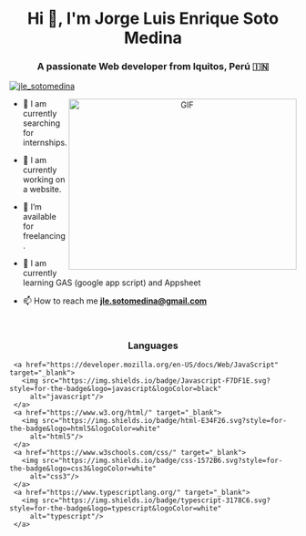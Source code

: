 <h1 align="center">Hi 👋, I'm Jorge Luis Enrique Soto Medina</h1>
   <h3 align="center">A passionate Web developer from Iquitos, Perú &#127470;&#127475</h3>
   
   
   <p align="left"> <a href="https://twitter.com/jle_sotomedina" target="blank"><img src="https://img.shields.io/twitter/follow/jle_sotomedina?logo=twitter&style=for-the-badge" alt="jle_sotomedina" /></a> </p>
   
   <a target="_blank" align="center">
     <img align="right" top="500" height="300" width="400" alt="GIF" src="https://media.giphy.com/media/SWoSkN6DxTszqIKEqv/giphy.gif">
   </a>
   
   - 🔭 I am currently searching for internships. 
   
   - 🌱 I am currently working on a website.
   
   - 🤝 I’m available for freelancing.
   
   - 🌱 I am currently learning GAS (google app script) and Appsheet
   
   
   - 📫 How to reach me **jle.sotomedina@gmail.com**

   <br/>
   
   <h3 align="center">Languages</h3>
   <p align="center">
    
     <a href="https://developer.mozilla.org/en-US/docs/Web/JavaScript" target="_blank"> 
       <img src="https://img.shields.io/badge/Javascript-F7DF1E.svg?style=for-the-badge&logo=javascript&logoColor=black"
         alt="javascript"/> 
     </a>
     <a href="https://www.w3.org/html/" target="_blank"> 
       <img src="https://img.shields.io/badge/html-E34F26.svg?style=for-the-badge&logo=html5&logoColor=white"
         alt="html5"/> 
     </a>
     <a href="https://www.w3schools.com/css/" target="_blank">
       <img src="https://img.shields.io/badge/css-1572B6.svg?style=for-the-badge&logo=css3&logoColor=white"
         alt="css3"/>
     </a>
     <a href="https://www.typescriptlang.org/" target="_blank"> 
       <img src="https://img.shields.io/badge/typescript-3178C6.svg?style=for-the-badge&logo=typescript&logoColor=white"
         alt="typescript"/>
     </a>
   </p>
   
